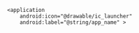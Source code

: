             <application
                android:icon="@drawable/ic_launcher"
                android:label="@string/app_name" >